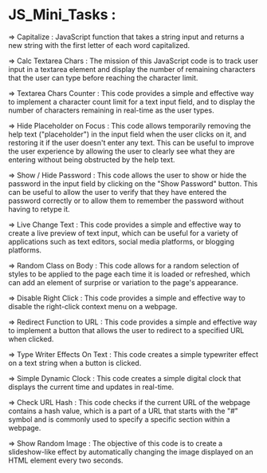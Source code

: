 # JS_Mini_Tasks :

=> Capitalize : JavaScript function that takes a string input and returns a new string with the first letter of each word capitalized.

=> Calc Textarea Chars : The mission of this JavaScript code is to track user input in a textarea element and display the number of remaining characters that the user can type before reaching the character limit.

=> Textarea Chars Counter : This code provides a simple and effective way to implement a character count limit for a text input field, and to display the number of characters remaining in real-time as the user types.

=> Hide Placeholder on Focus : This code allows temporarily removing the help text ("placeholder") in the input field when the user clicks on it, and restoring it if the user doesn't enter any text. This can be useful to improve the user experience by allowing the user to clearly see what they are entering without being obstructed by the help text.

=> Show / Hide Password : This code allows the user to show or hide the password in the input field by clicking on the "Show Password" button. This can be useful to allow the user to verify that they have entered the password correctly or to allow them to remember the password without having to retype it.

=> Live Change Text : This code provides a simple and effective way to create a live preview of text input, which can be useful for a variety of applications such as text editors, social media platforms, or blogging platforms.

=> Random Class on Body : This code allows for a random selection of styles to be applied to the page each time it is loaded or refreshed, which can add an element of surprise or variation to the page's appearance.

=> Disable Right Click : This code provides a simple and effective way to disable the right-click context menu on a webpage.

=> Redirect Function to URL : This code provides a simple and effective way to implement a button that allows the user to redirect to a specified URL when clicked.

=> Type Writer Effects On Text : This code creates a simple typewriter effect on a text string when a button is clicked.

=> Simple Dynamic Clock : This code creates a simple digital clock that displays the current time and updates in real-time.

=> Check URL Hash : This code checks if the current URL of the webpage contains a hash value, which is a part of a URL that starts with the "#" symbol and is commonly used to specify a specific section within a webpage.

=> Show Random Image : The objective of this code is to create a slideshow-like effect by automatically changing the image displayed on an HTML element every two seconds.
